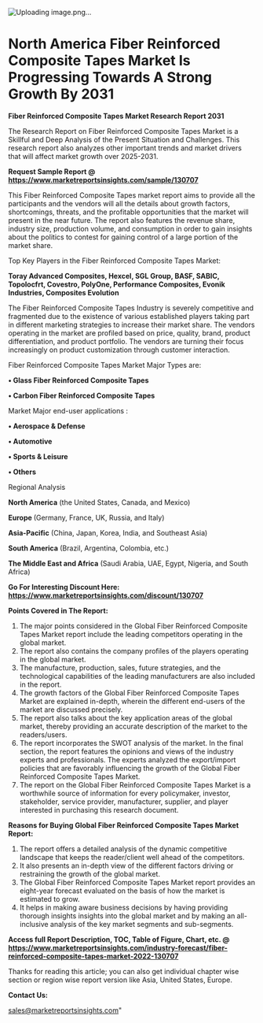 ![Uploading image.png…]()

# North America Fiber Reinforced Composite Tapes Market Is Progressing Towards A Strong Growth By 2031

<strong>Fiber Reinforced Composite Tapes Market Research Report 2031</strong>

The Research Report on Fiber Reinforced Composite Tapes Market is a Skillful and Deep Analysis of the Present Situation and Challenges. This research report also analyzes other important trends and market drivers that will affect market growth over 2025-2031.

<strong>Request Sample Report @ <a href=https://www.marketreportsinsights.com/sample/130707>https://www.marketreportsinsights.com/sample/130707</a></strong>

This Fiber Reinforced Composite Tapes market report aims to provide all the participants and the vendors will all the details about growth factors, shortcomings, threats, and the profitable opportunities that the market will present in the near future. The report also features the revenue share, industry size, production volume, and consumption in order to gain insights about the politics to contest for gaining control of a large portion of the market share.

Top Key Players in the Fiber Reinforced Composite Tapes Market:

<strong>Toray Advanced Composites, Hexcel, SGL Group, BASF, SABIC, Topolocfrt, Covestro, PolyOne, Performance Composites, Evonik Industries, Composites Evolution</strong>

The Fiber Reinforced Composite Tapes Industry is severely competitive and fragmented due to the existence of various established players taking part in different marketing strategies to increase their market share. The vendors operating in the market are profiled based on price, quality, brand, product differentiation, and product portfolio. The vendors are turning their focus increasingly on product customization through customer interaction.

Fiber Reinforced Composite Tapes Market Major Types are:

<strong>• Glass Fiber Reinforced Composite Tapes

• Carbon Fiber Reinforced Composite Tapes</strong>

Market Major end-user applications :

<strong>• Aerospace & Defense

• Automotive

• Sports & Leisure

• Others</strong>

Regional Analysis

</u><strong><b>North America</b></strong> (the United States, Canada, and Mexico)

<strong><b>Europe </b></strong>(Germany, France, UK, Russia, and Italy)

<strong><b>Asia-Pacific</b></strong> (China, Japan, Korea, India, and Southeast Asia)

<strong><b>South America</b></strong> (Brazil, Argentina, Colombia, etc.)

<strong><b>The Middle East and Africa</b></strong> (Saudi Arabia, UAE, Egypt, Nigeria, and South Africa)

<strong>Go For Interesting Discount Here: <a href=https://www.marketreportsinsights.com/discount/130707>https://www.marketreportsinsights.com/discount/130707</a></strong>

<strong>Points Covered in The Report:</strong>
<ol>
  <li>The major points considered in the Global Fiber Reinforced Composite Tapes Market report include the leading competitors operating in the global market.</li>
  <li>The report also contains the company profiles of the players operating in the global market.</li>
  <li>The manufacture, production, sales, future strategies, and the technological capabilities of the leading manufacturers are also included in the report.</li>
  <li>The growth factors of the Global Fiber Reinforced Composite Tapes Market are explained in-depth, wherein the different end-users of the market are discussed precisely.</li>
  <li>The report also talks about the key application areas of the global market, thereby providing an accurate description of the market to the readers/users.</li>
  <li>The report incorporates the SWOT analysis of the market. In the final section, the report features the opinions and views of the industry experts and professionals. The experts analyzed the export/import policies that are favorably influencing the growth of the Global Fiber Reinforced Composite Tapes Market.</li>
  <li>The report on the Global Fiber Reinforced Composite Tapes Market is a worthwhile source of information for every policymaker, investor, stakeholder, service provider, manufacturer, supplier, and player interested in purchasing this research document.</li>
</ol>
<strong>Reasons for Buying Global Fiber Reinforced Composite Tapes Market Report:</strong>

<ol>
  <li>The report offers a detailed analysis of the dynamic competitive landscape that keeps the reader/client well ahead of the competitors.</li>
  <li>It also presents an in-depth view of the different factors driving or restraining the growth of the global market.</li>
  <li>The Global Fiber Reinforced Composite Tapes Market report provides an eight-year forecast evaluated on the basis of how the market is estimated to grow.</li>
  <li>It helps in making aware business decisions by having providing thorough insights insights into the global market and by making an all-inclusive analysis of the key market segments and sub-segments.</li>
</ol>
<strong>Access full Report Description, TOC, Table of Figure, Chart, etc. @ <a href=https://www.marketreportsinsights.com/industry-forecast/fiber-reinforced-composite-tapes-market-2022-130707>https://www.marketreportsinsights.com/industry-forecast/fiber-reinforced-composite-tapes-market-2022-130707</a></strong>


Thanks for reading this article; you can also get individual chapter wise section or region wise report version like Asia, United States, Europe.

<strong>Contact Us:</strong>

sales@marketreportsinsights.com"
